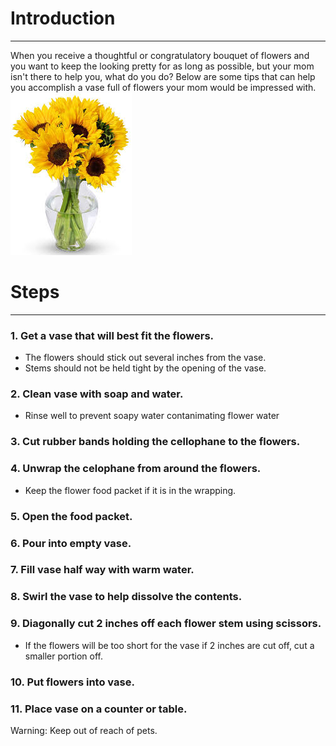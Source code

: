 # Introduction
----------------------------------------------
When you receive a thoughtful or congratulatory bouquet of flowers and you want to keep the looking pretty for as long as possible, but your mom isn't there to help you, what do you do? Below are some tips that can help you accomplish a vase full of flowers your mom would be impressed with.
![Flowers](flowers.jpg)

# Steps
--------------------------------------
### 1. Get a vase that will best fit the flowers.
 - The flowers should stick out several inches from the vase.
 - Stems should not be held tight by the opening of the vase.
### 2. Clean vase with soap and water.
 - Rinse well to prevent soapy water contanimating flower water
### 3. Cut rubber bands holding the cellophane to the flowers.
### 4. Unwrap the celophane from around the flowers.
 - Keep the flower food packet if it is in the wrapping.
### 5. Open the food packet.
### 6. Pour into empty vase.
### 7. Fill vase half way with warm water.
### 8. Swirl the vase to help dissolve the contents.
### 9. Diagonally cut 2 inches off each flower stem using scissors. 
 - If the flowers will be too short for the vase if 2 inches are cut off, cut a smaller portion off.
### 10. Put flowers into vase.
### 11. Place vase on a counter or table.
 Warning: Keep out of reach of pets.
 
